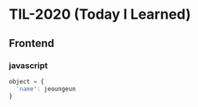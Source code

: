 # TIL-2020 (Today I Learned)
## Frontend

### javascript
```javascript
object = {
  'name': jeoungeun
}
```
